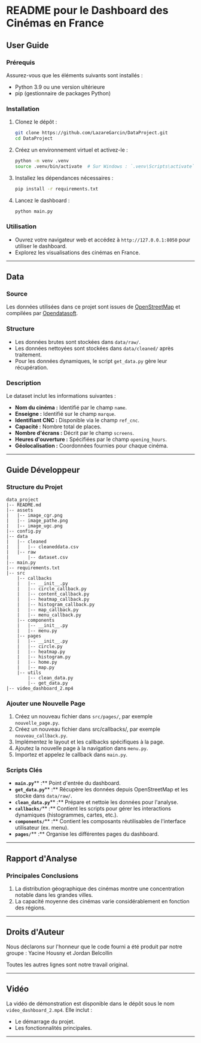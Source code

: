 # README pour le Dashboard des Cinémas en France

## User Guide

### Prérequis

Assurez-vous que les éléments suivants sont installés :

- Python 3.9 ou une version ultérieure
- pip (gestionnaire de packages Python)

### Installation

1. Clonez le dépôt :

   ```bash
   git clone https://github.com/LazareGarcin/DataProject.git
   cd DataProject
   ```

2. Créez un environnement virtuel et activez-le :

   ```bash
   python -m venv .venv
   source .venv/bin/activate  # Sur Windows : `.venv\Scripts\activate`
   ```

3. Installez les dépendances nécessaires :

   ```bash
   pip install -r requirements.txt
   ```

4. Lancez le dashboard :

   ```bash
   python main.py
   ```

### Utilisation

- Ouvrez votre navigateur web et accédez à `http://127.0.0.1:8050` pour utiliser le dashboard.
- Explorez les visualisations des cinémas en France.

---

## Data

### Source

Les données utilisées dans ce projet sont issues de [OpenStreetMap](https://www.openstreetmap.org/) et compilées par [Opendatasoft](https://www.opendatasoft.com/).

### Structure

- Les données brutes sont stockées dans `data/raw/`.
- Les données nettoyées sont stockées dans `data/cleaned/` après traitement.
- Pour les données dynamiques, le script `get_data.py` gère leur récupération.

### Description

Le dataset inclut les informations suivantes :

- **Nom du cinéma :** Identifié par le champ `name`.
- **Enseigne :** Identifié sur le champ `marque`.
- **Identifiant CNC :** Disponible via le champ `ref_cnc`.
- **Capacité :** Nombre total de places.
- **Nombre d'écrans :** Décrit par le champ `screens`.
- **Heures d'ouverture :** Spécifiées par le champ `opening_hours`.
- **Géolocalisation :** Coordonnées fournies pour chaque cinéma.

---

## Guide Développeur

### Structure du Projet

```
data_project
|-- README.md
|-- assets
|   |-- image_cgr.png
|   |-- image_pathe.png
|   |-- image_ugc.png
|-- config.py
|-- data
|   |-- cleaned
|   │   |-- cleaneddata.csv
|   |-- raw
|       |-- dataset.csv
|-- main.py
|-- requirements.txt
|-- src
    |-- callbacks
    |   |-- __init__.py
    |   |-- circle_callback.py
    |   |-- content_callback.py
    |   |-- heatmap_callback.py
    |   |-- histogram_callback.py
    |   |-- map_callback.py
    |   |-- menu_callback.py
    |-- components
    |   |-- __init__.py
    |   |-- menu.py
    |-- pages
    |   |-- __init__.py
    |   |-- circle.py
    |   |-- heatmap.py
    |   |-- histogram.py
    |   |-- home.py
    |   |-- map.py
    |-- utils
        |-- clean_data.py
        |-- get_data.py
|-- video_dashboard_2.mp4
```

### Ajouter une Nouvelle Page

1. Créez un nouveau fichier dans `src/pages/`, par exemple `nouvelle_page.py`.
2. Créez un nouveau fichier dans src/callbacks/, par exemple `nouveau_callback.py`.
3. Implémentez le layout et les callbacks spécifiques à la page.
4. Ajoutez la nouvelle page à la navigation dans `menu.py`.
5. Importez et appelez le callback dans `main.py`.

### Scripts Clés

- **`main.py`**\*\* :\*\* Point d'entrée du dashboard.
- **`get_data.py`**\*\* :\*\* Récupère les données depuis OpenStreetMap et les stocke dans `data/raw/`.
- **`clean_data.py`**\*\* :\*\* Prépare et nettoie les données pour l'analyse.
- **`callbacks/`**\*\* :\*\* Contient les scripts pour gérer les interactions dynamiques (histogrammes, cartes, etc.).
- **`components/`**\*\* :\*\* Contient les composants réutilisables de l'interface utilisateur (ex. menu).
- **`pages/`**\*\* :\*\* Organise les différentes pages du dashboard.

---

## Rapport d'Analyse

### Principales Conclusions

1. La distribution géographique des cinémas montre une concentration notable dans les grandes villes.
2. La capacité moyenne des cinémas varie considérablement en fonction des régions.

---

## Droits d'Auteur

Nous déclarons sur l'honneur que le code fourni a été produit par notre groupe : Yacine Housny et Jordan Belcollin

Toutes les autres lignes sont notre travail original.&#x20;

---

## Vidéo

La vidéo de démonstration est disponible dans le dépôt sous le nom `video_dashboard_2.mp4`. Elle inclut :

- Le démarrage du projet.
- Les fonctionnalités principales.

---

